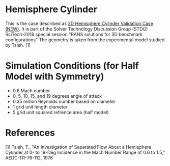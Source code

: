 # Hemisphere Cylinder

This is the case described as 
[3D Hemisphere Cylinder Validation Case (NEW)](https://turbmodels.larc.nasa.gov/hc3dnumericspart2_val.html).
It is part of the Solver Technology Discussion Group (STDG) SciTech-2018 special session "RANS solutions for 3D benchmark configurations"
The geometry is taken from the experimental model studied by Tsieh. [1]

# Simulation Conditions (for Half Model with Symmetry)

- 0.6 Mach number
- 0, 5, 10, 15, and 19 degrees angle of attack
- 0.35 million Reynolds number based on diameter
- 1 grid unit length diameter
- 5 grid unit squared refrence area (half model)


# References

[1] Tsieh, T., "An Investigation of Separated Flow About a Hemisphere Cylinder at 0- to 19-Deg Incidence in the Mach Number Range of 0.6 to 1.5," AEDC-TR-76-112, 1976